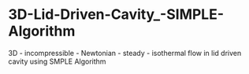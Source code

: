 # 3D-Lid-Driven-Cavity_-SIMPLE-Algorithm
3D - incompressible - Newtonian - steady - isothermal flow in lid driven cavity using SMPLE Algorithm
